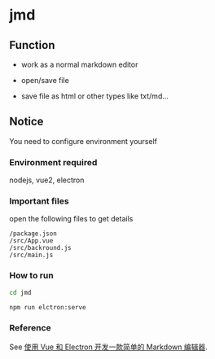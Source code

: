 <!--
 * @Author: Jack Jparrow
 * @Date: 2022-05-29 09:01:48
 * @LastEditTime: 2022-06-14 09:55:05
 * @LastEditors: Jack Jparrow
 * @Description: ReadMe
-->
# jmd

## Function

- work as a normal markdown editor

- open/save file

- save file as html or other types like txt/md...

## Notice

You need to configure environment yourself

### Environment required

nodejs, vue2, electron

### Important files
open the following files to get details
```
/package.json
/src/App.vue
/src/backround.js
/src/main.js
```

### How to run
``` bash
cd jmd
```
``` bash
npm run elctron:serve
```

### Reference
See [使用 Vue 和 Electron 开发一款简单的 Markdown 编辑器](https://blog.csdn.net/qq_53126706/article/details/121972983#t4).
